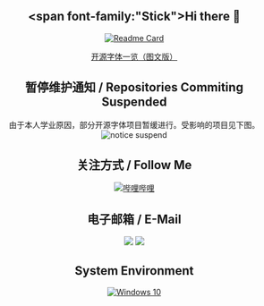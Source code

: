 <div align="center">

## <span font-family:"Stick">Hi there 👋 </span>

[![Readme Card](https://github-readme-stats-one-bice.vercel.app/api?username=Des-Magmeta&show_icons=true&role=OWNER,ORGANIZATION_MEMBER,COLLABORATOR)](#)

[开源字体一览（图文版）](https://github.com/Des-Magmeta/Des-Magmeta/blob/main/FontPlan.md) 
## 暂停维护通知 / Repositories Commiting Suspended  
由于本人学业原因，部分开源字体项目暂缓进行。受影响的项目见下图。  
![notice suspend](https://github.com/user-attachments/assets/ed07b386-bd55-478a-a6f9-bb9a8f2953bd)

## 关注方式 / Follow Me  
[![哔哩哔哩](https://img.shields.io/badge/Magmeta-00a1d6?style=flat-square&logo=Bilibili&logoColor=ffffff)](https://space.bilibili.com/515021432)  

## 电子邮箱 / E-Mail  
[![](https://img.shields.io/badge/1265318015-%40qq.com-royalblue?style=flat-square)](mailto:1265318015@qq.com)
[![](https://img.shields.io/badge/des_magmeta-%40163.com-indianred?style=flat-square)](mailto:des_magmeta@163.com)

## System Environment  
[![Windows 10](https://img.shields.io/badge/Windows%2010-00adef?style=flat-square&logo=windows&logoColor=ffffff)](#)

</div>
